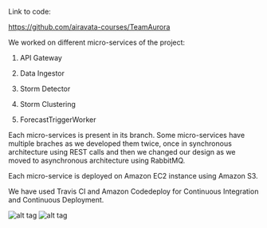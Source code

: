 Link to code:

https://github.com/airavata-courses/TeamAurora

We worked on different micro-services of the project:

1. API Gateway

2. Data Ingestor

3. Storm Detector

4. Storm Clustering

5. ForecastTriggerWorker


Each micro-services is present in its branch. Some micro-services have multiple braches as we developed them twice, once in synchronous architecture using REST calls and then we changed our design as we moved to asynchronous architecture using RabbitMQ.

Each micro-service is deployed on Amazon EC2 instance using Amazon S3.

We have used Travis CI and Amazon Codedeploy for Continuous Integration and Continuous Deployment.

![alt tag](https://github.com/KaushalVikrant/Science_Gateway_Architecture/blob/master/Synchronous%20Architecture.png)
![alt tag](https://github.com/KaushalVikrant/Science_Gateway_Architecture/blob/master/Asynchronous%20Architecture.png)
